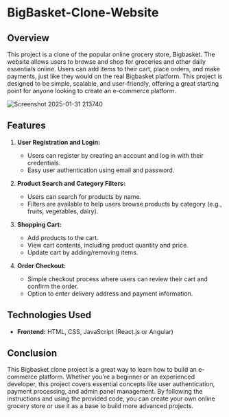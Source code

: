 # BigBasket-Clone-Website


## Overview

This project is a clone of the popular online grocery store, Bigbasket. The website allows users to browse and shop for groceries and other daily essentials online. Users can add items to their cart, place orders, and make payments, just like they would on the real Bigbasket platform. This project is designed to be simple, scalable, and user-friendly, offering a great starting point for anyone looking to create an e-commerce platform.

![Screenshot 2025-01-31 213740](https://github.com/user-attachments/assets/7d5c1d7b-5246-4eb8-8f39-7b16ded161e0)




## Features

1. **User Registration and Login:**
   - Users can register by creating an account and log in with their credentials.
   - Easy user authentication using email and password.

2. **Product Search and Category Filters:**
   - Users can search for products by name.
   - Filters are available to help users browse products by category (e.g., fruits, vegetables, dairy).

3. **Shopping Cart:**
   - Add products to the cart.
   - View cart contents, including product quantity and price.
   - Update cart by adding/removing items.

4. **Order Checkout:**
   - Simple checkout process where users can review their cart and confirm the order.
   - Option to enter delivery address and payment information.


## Technologies Used

- **Frontend:** HTML, CSS, JavaScript (React.js or Angular)

## Conclusion

This Bigbasket clone project is a great way to learn how to build an e-commerce platform. Whether you're a beginner or an experienced developer, this project covers essential concepts like user authentication, payment processing, and admin panel management. By following the instructions and using the provided code, you can create your own online grocery store or use it as a base to build more advanced projects.
